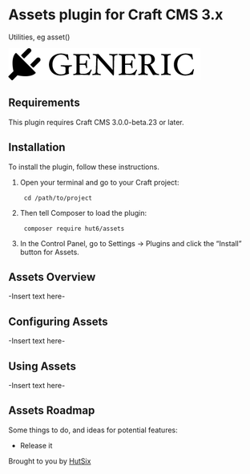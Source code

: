 # Assets plugin for Craft CMS 3.x

Utilities, eg asset()

![Screenshot](resources/img/plugin-logo.png)

## Requirements

This plugin requires Craft CMS 3.0.0-beta.23 or later.

## Installation

To install the plugin, follow these instructions.

1. Open your terminal and go to your Craft project:

        cd /path/to/project

2. Then tell Composer to load the plugin:

        composer require hut6/assets

3. In the Control Panel, go to Settings → Plugins and click the “Install” button for Assets.

## Assets Overview

-Insert text here-

## Configuring Assets

-Insert text here-

## Using Assets

-Insert text here-

## Assets Roadmap

Some things to do, and ideas for potential features:

* Release it

Brought to you by [HutSix](https://hutsix.com.au)
